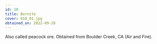```yaml
---
id: 10 
title: Bornite
cover: 010_01.jpg
obtained_on: 2022-09-28
---
```


Also called peacock ore. Obtained from Boulder Creek, CA (Air and Fire).
